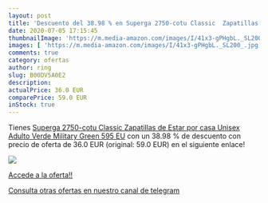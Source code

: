 ```yaml
---
layout: post
title: 'Descuento del 38.98 % en Superga 2750-cotu Classic  Zapatillas de'
date: 2020-07-05 17:15:45
thumbnailImage: 'https://m.media-amazon.com/images/I/41x3-gPHgbL._SL200_.jpg'
images: [ 'https://m.media-amazon.com/images/I/41x3-gPHgbL._SL200_.jpg' ]
comments: true
category: ofertas
author: ring
slug: B00DV5A0E2
description:
actualPrice: 36.0 EUR
comparePrice: 59.0 EUR
inStock: true
---
```


Tienes [Superga 2750-cotu Classic  Zapatillas de Estar por casa Unisex Adulto  Verde  Military Green 595   EU](https://www.amazon.com/dp/B00DV5A0E2/?tag=redken08-20) con un 38.98 % de descuento con precio de oferta de 36.0 EUR (original: 59.0 EUR) en el siguiente enlace!

[![](https://m.media-amazon.com/images/I/41x3-gPHgbL._SL200_.jpg)](https://www.amazon.com/dp/B00DV5A0E2/?tag=redken08-20)

[Accede a la oferta!!](https://www.amazon.com/dp/B00DV5A0E2/?tag=redken08-20)

[Consulta otras ofertas en nuestro canal de telegram](https://t.me/s/ofertas25)
